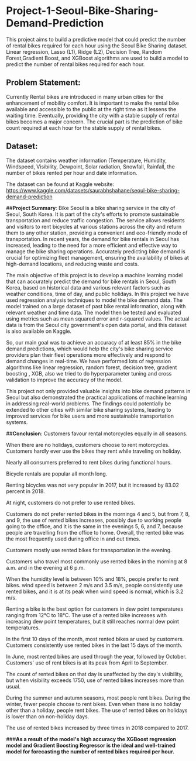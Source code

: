 # Project-1-Seoul-Bike-Sharing-Demand-Prediction

This project aims to build a predictive model that could predict the number of rental bikes required for each hour using the Seoul Bike Sharing dataset. Linear regression, Lasso (L1), Ridge (L2),  Decision Tree, Random Forest,Gradient Boost, and XGBoost algorithms are used to build a model to predict the number of rental bikes required for each hour.

## **Problem Statement**:
 Currently Rental bikes are introduced in many urban cities for the enhancement of mobility comfort. It is 
 important to make the rental bike available and accessible to the public at the right time as it lessens the
 waiting time. Eventually, providing the city with a stable supply of rental bikes becomes a major concern.
 The crucial part is the prediction of bike count required at each hour for the stable supply of rental bikes.

## **Dataset**:
  The dataset contains weather information (Temperature, Humidity, Windspeed, Visibility, Dewpoint, Solar radiation, 
 Snowfall, Rainfall, the number of bikes rented per hour and date information.

 The dataset can be found at Kaggle website:
 https://www.kaggle.com/datasets/saurabhshahane/seoul-bike-sharing-demand-prediction

 ##**Project Summary**:
 Bike Seoul is a bike sharing service in the city of Seoul, South Korea. It is part of the city's efforts to promote sustainable transportation and reduce traffic congestion. The service allows residents and visitors to rent bicycles at various stations across the city and return them to any other station, providing a convenient and eco-friendly mode of transportation. In recent years, the demand for bike rentals in Seoul has increased, leading to the need for a more efficient and effective way to manage the bike sharing operations. Accurately predicting bike demand is crucial for optimizing fleet management, ensuring the availability of bikes at high-demand locations, and reducing waste and costs.

The main objective of this project is to develop a machine learning model that can accurately predict the demand for bike rentals in Seoul, South Korea, based on historical data and various relevant factors such as weather conditions, time of day, and public holidays. In this project we have used regression analysis techniques to model the bike demand data. The model trained on a large dataset of past bike rental information, along with relevant weather and time data. The model then be tested and evaluated using metrics such as mean squared error and r-squared values. The actual data is from the Seoul city government's open data portal, and this dataset is also available on Kaggle.

So, our main goal was to achieve an accuracy of at least 85% in the bike demand predictions, which would help the city's bike sharing service providers plan their fleet operations more effectively and respond to demand changes in real-time. We have performed lots of regression algorithms like linear regression, random forest, decision tree, gradient boosting , XGB, also we tried to do hyperparameter tuning and cross validation to improve the accuracy of the model. 

This project not only provided valuable insights into bike demand patterns in Seoul but also demonstrated the practical applications of machine learning in addressing real-world problems. The findings could potentially be extended to other cities with similar bike sharing systems, leading to improved services for bike users and more sustainable transportation systems.
 
##**Conclusion**:
Customers favour rental motorcycles equally in all seasons.

When there are no holidays, customers choose to rent motorcycles. Customers hardly ever use the bikes they rent while traveling on holiday.

Nearly all consumers preferred to rent bikes during functional hours.

Bicycle rentals are popular all month long.

Renting bicycles was not very popular in 2017, but it increased by 83.02 percent in 2018.

At night, customers do not prefer to use rented bikes.

Customers do not prefer rented bikes in the mornings 4 and 5, but from 7, 8, and 9, the use of rented bikes increases, possibly due to working people going to the office, and it is the same in the evenings 5, 6, and 7, because people are travelling from the office to home. Overall, the rented bike was the most frequently used during office in and out times.

Customers mostly use rented bikes for transportation in the evening.

Customers who travel most commonly use rented bikes in the morning at 8 a.m. and in the evening at 6 p.m.

When the humidity level is between 10% and 18%, people prefer to rent bikes. wind speed is between 2 m/s and 3.5 m/s, people consistently use rented bikes, and it is at its peak when wind speed is normal, which is 3.2 m/s.

Renting a bike is the best option for customers in dew point temperatures ranging from 12°C to 18°C. The use of a rented bike increases with increasing dew point temperatures, but it still reaches normal dew point temperatures.

In the first 10 days of the month, most rented bikes ar used by customers. Customers consistently use rented bikes in the last 15 days of the month.

In June, most rented bikes are used through the year, followed by October. Customers' use of rent bikes is at its peak from April to September.

The count of rented bikes on that day is unaffected by the day's visibility, but when visibility exceeds 1750, use of rented bikes increases more than usual.

During the summer and autumn seasons, most people rent bikes. During the winter, fewer people choose to rent bikes. Even when there is no holiday other than a holiday, people rent bikes. The use of rented bikes on holidays is lower than on non-holiday days.

The use of rented bikes increased by three times in 2018 compared to 2017.


###**As a result of the model's high accuracy the XGBoost regression model and Gradient Boosting Regressor is the ideal and well-trained model for forecasting the number of rented bikes required per hour.**
​
